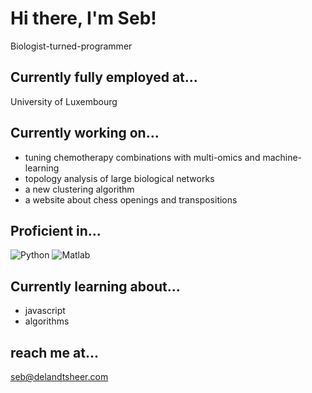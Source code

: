 # Hi there, I'm Seb!

Biologist-turned-programmer

## Currently fully employed at...
University of Luxembourg

## Currently working on...
- tuning chemotherapy combinations with multi-omics and machine-learning
- topology analysis of large biological networks
- a new clustering algorithm
- a website about chess openings and transpositions

## Proficient in...
![Python](https://upload.wikimedia.org/wikipedia/commons/thumb/c/c3/Python-logo-notext.svg/1024px-Python-logo-notext.svg.png)
![Matlab](https://upload.wikimedia.org/wikipedia/commons/thumb/2/21/Matlab_Logo.png/667px-Matlab_Logo.png)

## Currently learning about...
- javascript
- algorithms

## reach me at...
seb@delandtsheer.com
